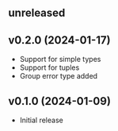 ## unreleased

## v0.2.0 (2024-01-17)

- Support for simple types
- Support for tuples
- Group error type added

## v0.1.0 (2024-01-09)

- Initial release
